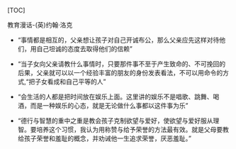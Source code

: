 [TOC]

教育漫话-(英)约翰·洛克



- “事情都是相互的，父亲想让孩子对自己开诚布公，那么父亲应先这样对待他们，用自己坦诚的态度去取得他们的信赖”

- “当子女向父亲请教什么事情时，只要那件事不至于产生致命的、不可挽回的后果，父亲就可以以一个经验丰富的朋友的身份发表看法，不可以用命令的方式,“把子女看成和自己平等的人”

- “会生活的人都是把时间放在娱乐上面。这里讲的娱乐不是唱歌、跳舞、喝酒，而是一种娱乐的心态，就是无论做什么事都以这件事为乐”

- “德行与智慧的重中之重是教会孩子克制欲望与爱好，使欲望与爱好服从理智。要培养这个习惯，我认为用称赞与给予荣誉的方法最有效。就是父母要教给孩子荣誉和羞耻的概念，并劝诫他一生追求荣誉，厌恶羞耻。”

  